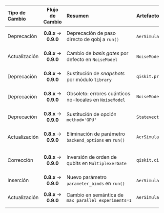 | Tipo de Cambio | Flujo de Cambio | Resumen | Artefactos afectados | Código Pre-Migración | Código Post-Migración | Dificultad | Impacto SE/QSE | Referencias |
| :- | :-: | :- | :- | :- | :- | :-: | :-: | :- |
| Deprecación | **0.8.x** → **0.9.0** | Deprecación de paso directo de qobj a `run()` | `AerSimulator.run()`, `QasmSimulator.run()` | `backend.run(qobj)` | `backend.run(circuits, **kwargs)` | **Moderada** _(refactor de invocación)_ | **SE** _(cambio en interfaz de ejecución)_ | [Release Notes](https://docs.quantum.ibm.com/api/qiskit/release-notes#aer-090) |
| Actualización | **0.8.x** → **0.9.0** | Cambio de _basis gates_ por defecto en `NoiseModel` | `NoiseModel`, `basis_gates` | `NoiseModel(basis_gates=["id", "u3", "cx"])` | `NoiseModel()  # Default: ["id", "rz", "sx", "cx"]` | **Baja** _(cambio implícito de defaults)_ | **QSE** _(afecta modelos de ruido)_ | [Release Notes](https://docs.quantum.ibm.com/api/qiskit/release-notes#aer-090) |
| Deprecación | **0.8.x** → **0.9.0** | Sustitución de _snapshots_ por módulo `library` | `qiskit.providers.aer.extensions` | `from qiskit.providers.aer.extensions import SnapshotExpectationValue` | `from qiskit.providers.aer.library import SaveExpectationValue` | **Moderada** _(renombrado de imports)_ | **QSE** _(cambios en mediciones)_ | [Release Notes](https://docs.quantum.ibm.com/api/qiskit/release-notes#aer-090) |
| Deprecación | **0.8.x** → **0.9.0** | Obsoleto: errores cuánticos no-locales en `NoiseModel` | `NoiseModel.add_nonlocal_quantum_error()` | `noise_model.add_nonlocal_quantum_error(error, gates, qubits)` | _Implementar mediante transpilador personalizado_ | **Alta** _(requiere rediseño de flujo)_ | **QSE** _(gestión de ruido)_ | [Release Notes](https://docs.quantum.ibm.com/api/qiskit/release-notes#aer-090) |
| Deprecación | **0.8.x** → **0.9.0** | Sustitución de opción `method='GPU'` | `StatevectorSimulator`, `UnitarySimulator` | `backend.set_options(method='statevector_gpu')` | `backend.set_options(device='GPU')` | **Baja** _(renombrado de parámetro)_ | **SE** _(configuración de hardware)_ | [Release Notes](https://docs.quantum.ibm.com/api/qiskit/release-notes#aer-090) |
| Actualización | **0.8.x** → **0.9.0** | Eliminación de parámetro `backend_options` en `run()` | `AerSimulator.run()` | `backend.run(..., backend_options={...})` | `backend.run(..., **kwargs)` | **Moderada** _(refactor de parámetros)_ | **SE** _(interfaz de ejecución)_ | [Release Notes](https://docs.quantum.ibm.com/api/qiskit/release-notes#aer-090) |
| Corrección | **0.8.x** → **0.9.0** | Inversión de orden de qubits en `MultiplexerGate` | `qiskit.circuit.MultiplexerGate` | _Orden previo: [targets, controls]_ | _Nuevo orden: [controls, targets]_ | **Alta** _(cambio semántico)_ | **QSE** _(operaciones cuánticas)_ | [Release Notes](https://docs.quantum.ibm.com/api/qiskit/release-notes#aer-090) [GitHub Issue](https://github.com/Qiskit/qiskit-aer/issues/1227) |
| Inserción | **0.8.x** → **0.9.0** | Nuevo parámetro `parameter_binds` en `run()` | `AerSimulator.run()`, `parameter_binds` | `for param in params: circuit.bind_parameters(param)` | `backend.run(circuit, parameter_binds=params)` | **Baja** _(nueva funcionalidad)_ | **SE** _(gestión de parámetros)_ | [Release Notes](https://docs.quantum.ibm.com/api/qiskit/release-notes#aer-090) |
| Actualización | **0.8.x** → **0.9.0** | Cambio en semántica de `max_parallel_experiments=1` | `AerSimulator` | `backend.set_options(max_parallel_experiments=1)` | `backend.set_options(max_parallel_experiments=0)` | **Baja** _(ajuste de configuración)_ | **SE** _(optimización de recursos)_ | [Release Notes](https://docs.quantum.ibm.com/api/qiskit/release-notes#aer-090) |